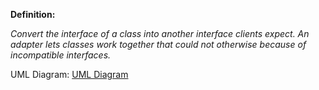 **Definition:**

_Convert the interface of a class into another interface clients expect. An adapter lets classes work together that could not otherwise because of incompatible interfaces._

UML Diagram:
[UML Diagram](adapter_uml.png)